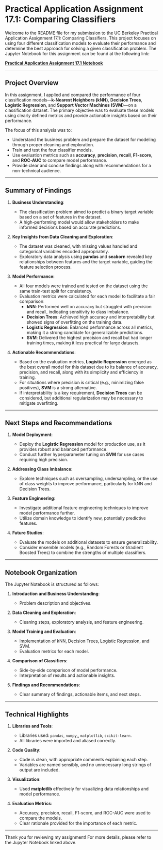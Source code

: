 

# **Practical Application Assignment 17.1: Comparing Classifiers**

Welcome to the README file for my submission to the UC Berkeley Practical Application Assignment 17.1: Comparing Classifiers. This project focuses on using four different classification models to evaluate their performance and determine the best approach for solving a given classification problem. The Jupyter Notebook for this assignment can be found at the following link:  

**[Practical Application Assignment 17.1 Notebook](https://github.com/lalbritten01/LAlbri10_UCBerkelyAI/blob/UC-Berkeley-Practical-Application-Assignment-17.1-Comparing-Classifiers/Practical_Application_Assignment_17_1_Comparing_Classifiers.ipynb)**

---

## **Project Overview**

In this assignment, I applied and compared the performance of four classification models—**k-Nearest Neighbors (kNN)**, **Decision Trees**, **Logistic Regression**, and **Support Vector Machines (SVM)**—on a classification dataset. The primary objective was to evaluate these models using clearly defined metrics and provide actionable insights based on their performance.

The focus of this analysis was to:
- Understand the business problem and prepare the dataset for modeling through proper cleaning and exploration.
- Train and test the four classifier models.
- Use evaluation metrics such as **accuracy**, **precision**, **recall**, **F1-score**, and **ROC-AUC** to compare model performance.
- Provide clear and concise findings along with recommendations for a non-technical audience.

---

## **Summary of Findings**

1. **Business Understanding**:
   - The classification problem aimed to predict a binary target variable based on a set of features in the dataset.
   - A high-performing model would allow stakeholders to make informed decisions based on accurate predictions.

2. **Key Insights from Data Cleaning and Exploration**:
   - The dataset was cleaned, with missing values handled and categorical variables encoded appropriately.
   - Exploratory data analysis using **pandas** and **seaborn** revealed key relationships between features and the target variable, guiding the feature selection process.

3. **Model Performance**:
   - All four models were trained and tested on the dataset using the same train-test split for consistency.
   - Evaluation metrics were calculated for each model to facilitate a fair comparison:
     - **kNN**: Performed well on accuracy but struggled with precision and recall, indicating sensitivity to class imbalance.
     - **Decision Trees**: Achieved high accuracy and interpretability but showed signs of overfitting on the training data.
     - **Logistic Regression**: Balanced performance across all metrics, making it a strong candidate for generalizable predictions.
     - **SVM**: Delivered the highest precision and recall but had longer training times, making it less practical for large datasets.

4. **Actionable Recommendations**:
   - Based on the evaluation metrics, **Logistic Regression** emerged as the best overall model for this dataset due to its balance of accuracy, precision, and recall, along with its simplicity and efficiency in training.
   - For situations where precision is critical (e.g., minimizing false positives), **SVM** is a strong alternative.
   - If interpretability is a key requirement, **Decision Trees** can be considered, but additional regularization may be necessary to mitigate overfitting.

---

## **Next Steps and Recommendations**

1. **Model Deployment**:
   - Deploy the **Logistic Regression** model for production use, as it provides robust and balanced performance.
   - Conduct further hyperparameter tuning on **SVM** for use cases requiring high precision.

2. **Addressing Class Imbalance**:
   - Explore techniques such as oversampling, undersampling, or the use of class weights to improve performance, particularly for kNN and Decision Trees.
   
3. **Feature Engineering**:
   - Investigate additional feature engineering techniques to improve model performance further.
   - Utilize domain knowledge to identify new, potentially predictive features.

4. **Future Studies**:
   - Evaluate the models on additional datasets to ensure generalizability.
   - Consider ensemble models (e.g., Random Forests or Gradient Boosted Trees) to combine the strengths of multiple classifiers.

---

## **Notebook Organization**

The Jupyter Notebook is structured as follows:

1. **Introduction and Business Understanding**:
   - Problem description and objectives.

2. **Data Cleaning and Exploration**:
   - Cleaning steps, exploratory analysis, and feature engineering.

3. **Model Training and Evaluation**:
   - Implementation of kNN, Decision Trees, Logistic Regression, and SVM.
   - Evaluation metrics for each model.

4. **Comparison of Classifiers**:
   - Side-by-side comparison of model performance.
   - Interpretation of results and actionable insights.

5. **Findings and Recommendations**:
   - Clear summary of findings, actionable items, and next steps.

---

## **Technical Highlights**

1. **Libraries and Tools**:
   - Libraries used: `pandas`, `numpy`,, `matplotlib`, `scikit-learn`.
   - All libraries were imported and aliased correctly.

2. **Code Quality**:
   - Code is clean, with appropriate comments explaining each step.
   - Variables are named sensibly, and no unnecessary long strings of output are included.

3. **Visualization**:
   - Used **matplotlib** effectively for visualizing data relationships and model performance.

4. **Evaluation Metrics**:
   - Accuracy, precision, recall, F1-score, and ROC-AUC were used to compare the models.
   - Clear rationale provided for the importance of each metric.

---

Thank you for reviewing my assignment! For more details, please refer to the Jupyter Notebook linked above.
